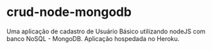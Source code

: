 # crud-node-mongodb
Uma aplicação de cadastro de Usuário Básico utilizando
nodeJS com banco NoSQL - MongoDB.
Aplicação hospedada no Heroku.